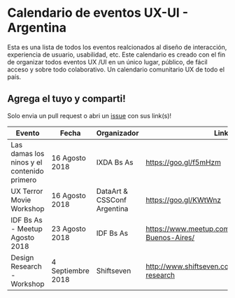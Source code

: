 # Calendario de eventos UX-UI - Argentina

Esta es una lista de todos los eventos realcionados al diseño de interacción, experiencia de usuario, usabilidad, etc. Este calendario es creado con el fin de organizar todos eventos UX /UI en un único lugar, público, de fácil acceso y sobre todo colaborativo. Un calendario comunitario UX de todo el país. 

## Agrega el tuyo y comparti!
Solo envia un pull request o abri un [issue](https://github.com/sebadamore/calendario-ux/issues) con sus link(s)!

Evento              | Fecha | Organizador | Link |
------------------- | --------- | ------------ | ---- |
Las damas los ninos y el contenido primero |  16 Agosto 2018   | IXDA Bs As | https://goo.gl/f5mHzm
UX Terror Movie Workshop | 16 Agosto 2018 | DataArt & CSSConf Argentina | https://goo.gl/KWtWnz
IDF Bs As - Meetup Agosto 2018 | 23 Agosto 2018 | IDF Bs As | https://www.meetup.com/es-ES/IDF-Buenos-Aires/
Design Research - Workshop |  4 Septiembre 2018   | Shiftseven | http://www.shiftseven.co/workshops/design-research
